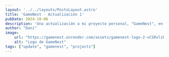 ```yaml
---
layout: '../../layouts/PostsLayout.astro'
title: 'GameNest - Actualización 1'
pubDate: 2024-10-06
description: 'Una actualización a mi proyecto personal, "GameNest", en el mismo hago un rediseño en todas las paginas, agrego nuevo contenido y mejoro la velocidad del mismo.'
author: "Dani"
image:
    url: "https://gamenest.onrender.com/assets/gamenest-logo-2-vCSRvlzb.webp"
    alt: "Logo de GameNest"
tags: ["update", "gamenest", "projects"]
---
```


